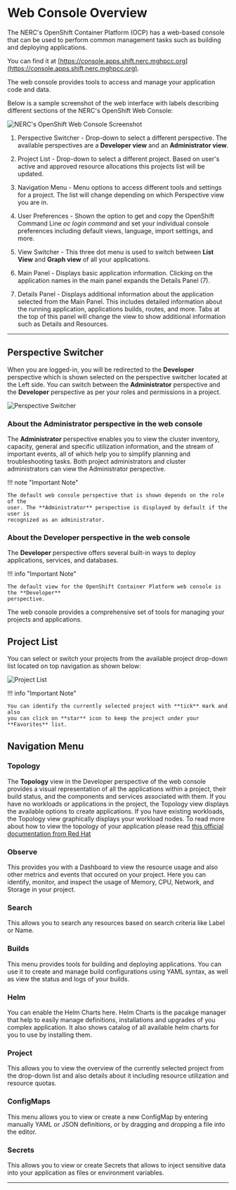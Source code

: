 # Web Console Overview

The NERC's OpenShift Container Platform (OCP) has a web-based console that can be
used to perform common management tasks such as building and deploying applications.

You can find it at [https://console.apps.shift.nerc.mghpcc.org](https://console.apps.shift.nerc.mghpcc.org).

The web console provides tools to access and manage your application code and data.

Below is a sample screenshot of the web interface with labels describing different
sections of the NERC's OpenShift Web Console:

![NERC's OpenShift Web Console Screenshot](images/nerc_openshift_web_console.png)

1. Perspective Switcher - Drop-down to select a different perspective. The available
   perspectives are a **Developer view** and an **Administrator view**.

2. Project List - Drop-down to select a different project. Based on user's active
   and approved resource allocations this projects list will be updated.

3. Navigation Menu - Menu options to access different tools and settings for a project.
   The list will change depending on which Perspective view you are in.

4. User Preferences - Shown the option to get and copy the OpenShift Command Line
   _oc login command_ and set your individual console preferences including default
   views, language, import settings, and more.

5. View Switcher - This three dot menu is used to switch between **List View**
   and **Graph view** of all your applications.

6. Main Panel - Displays basic application information. Clicking on the application
   names in the main panel expands the Details Panel (7).

7. Details Panel - Displays additional information about the application selected
   from the Main Panel. This includes detailed information about the running application,
   applications builds, routes, and more. Tabs at the top of this panel will change
   the view to show additional information such as Details and Resources.

---

## Perspective Switcher

When you are logged-in, you will be redirected to the **Developer** perspective
which is shown selected on the perspective switcher located at the Left side. You
can switch between the **Administrator** perspective and the **Developer** perspective
as per your roles and permissions in a project.

![Perspective Switcher](images/perspective-switcher.png)

### About the Administrator perspective in the web console

The **Administrator** perspective enables you to view the cluster inventory, capacity,
general and specific utilization information, and the stream of important events,
all of which help you to simplify planning and troubleshooting tasks. Both project
administrators and cluster administrators can view the Administrator perspective.

!!! note "Important Note"

    The default web console perspective that is shown depends on the role of the
    user. The **Administrator** perspective is displayed by default if the user is
    recognized as an administrator.

### About the Developer perspective in the web console

The **Developer** perspective offers several built-in ways to deploy applications,
services, and databases.

!!! info "Important Note"

    The default view for the OpenShift Container Platform web console is the **Developer**
    perspective.

The web console provides a comprehensive set of tools for managing your projects
and applications.

## Project List

You can select or switch your projects from the available project drop-down list
located on top navigation as shown below:

![Project List](images/project-list.png)

!!! info "Important Note"

    You can identify the currently selected project with **tick** mark and also
    you can click on **star** icon to keep the project under your **Favorites** list.

## Navigation Menu

### Topology

The **Topology** view in the Developer perspective of the web console provides a
visual representation of all the applications within a project, their build status,
and the components and services associated with them. If you have no workloads or
applications in the project, the Topology view displays the available options to
create applications. If you have existing workloads, the Topology view graphically
displays your workload nodes. To read more about how to view the topology of
your application please read [this official documentation from Red Hat](https://docs.openshift.com/container-platform/4.17/applications/odc-viewing-application-composition-using-topology-view.html#odc-viewing-application-topology_viewing-application-composition-using-topology-view)

### Observe

This provides you with a Dashboard to view the resource usage and also other metrics
and events that occured on your project. Here you can identify, monitor, and inspect
the usage of Memory, CPU, Network, and Storage in your project.

### Search

This allows you to search any resources based on search criteria like Label or Name.

### Builds

This menu provides tools for building and deploying applications. You can use it
to create and manage build configurations using YAML syntax, as well as view the
status and logs of your builds.

### Helm

You can enable the Helm Charts here. Helm Charts is the pacakge manager that help
to easily manage definitions, installations and upgrades of you complex application.
It also shows catalog of all available helm charts for you to use by installing them.

### Project

This allows you to view the overview of the currently selected project from the
drop-down list and also details about it including resource utilization and
resource quotas.

### ConfigMaps

This menu allows you to view or create a new ConfigMap by entering manually YAML
or JSON definitions, or by dragging and dropping a file into the editor.

### Secrets

This allows you to view or create Secrets that allows to inject sensitive data
into your application as files or environment variables.

---
